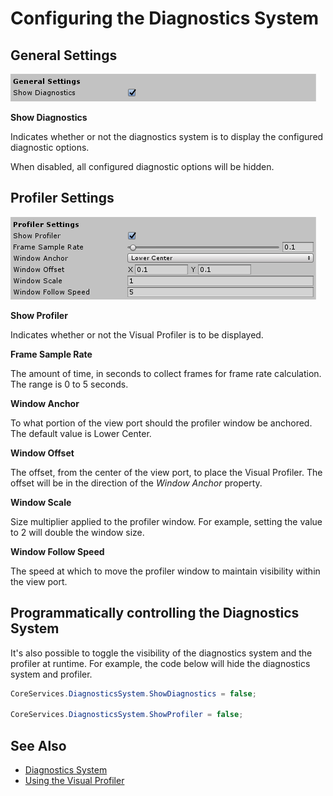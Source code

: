 # Configuring the Diagnostics System

## General Settings

![Diagnostics General Settings](../../Documentation/Images/Diagnostics/DiagnosticsGeneralSettings.png)

**Show Diagnostics**

Indicates whether or not the diagnostics system is to display the configured diagnostic options.

When disabled, all configured diagnostic options will be hidden.

## Profiler Settings

![Diagnostics Profiler Settings](../../Documentation/Images/Diagnostics/DiagnosticsProfilerSettings.png)

**Show Profiler**

Indicates whether or not the Visual Profiler is to be displayed.

**Frame Sample Rate**

The amount of time, in seconds to collect frames for frame rate calculation. The range is 0 to 5 seconds.

**Window Anchor**

To what portion of the view port should the profiler window be anchored. The default value is Lower Center.

**Window Offset**

The offset, from the center of the view port, to place the Visual Profiler. The offset will be in the direction of the *Window Anchor* property.

**Window Scale**

Size multiplier applied to the profiler window. For example, setting the value to 2 will double the window size.

**Window Follow Speed**

The speed at which to move the profiler window to maintain visibility within the view port.

## Programmatically controlling the Diagnostics System

It's also possible to toggle the visibility of the diagnostics system and the profiler at runtime. For example, the code below will hide the diagnostics system and profiler.

```C#
CoreServices.DiagnosticsSystem.ShowDiagnostics = false;

CoreServices.DiagnosticsSystem.ShowProfiler = false;
```

## See Also

- [Diagnostics System](DiagnosticsSystemGettingStarted.md)
- [Using the Visual Profiler](UsingVisualProfiler.md)

